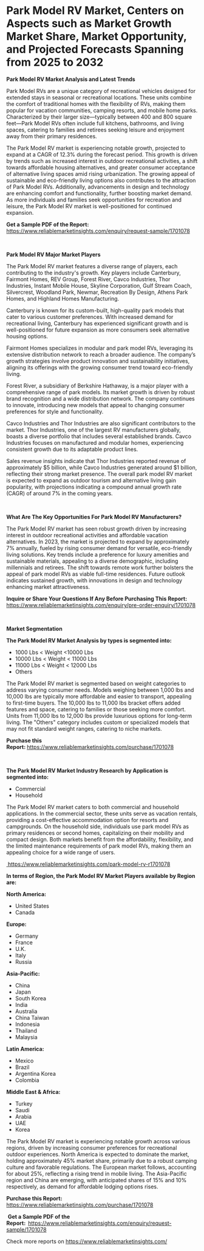 <p><h1>Park Model RV Market, Centers on Aspects such as Market Growth Market Share, Market Opportunity, and Projected Forecasts Spanning from 2025 to 2032</h1></p><p><strong>Park Model RV Market Analysis and Latest Trends</strong></p>
<p><p>Park Model RVs are a unique category of recreational vehicles designed for extended stays in seasonal or recreational locations. These units combine the comfort of traditional homes with the flexibility of RVs, making them popular for vacation communities, camping resorts, and mobile home parks. Characterized by their larger size—typically between 400 and 800 square feet—Park Model RVs often include full kitchens, bathrooms, and living spaces, catering to families and retirees seeking leisure and enjoyment away from their primary residences.</p><p>The Park Model RV market is experiencing notable growth, projected to expand at a CAGR of 12.3% during the forecast period. This growth is driven by trends such as increased interest in outdoor recreational activities, a shift towards affordable housing alternatives, and greater consumer acceptance of alternative living spaces amid rising urbanization. The growing appeal of sustainable and eco-friendly living options also contributes to the attraction of Park Model RVs. Additionally, advancements in design and technology are enhancing comfort and functionality, further boosting market demand. As more individuals and families seek opportunities for recreation and leisure, the Park Model RV market is well-positioned for continued expansion.</p></p>
<p><strong>Get a Sample PDF of the Report:&nbsp;</strong> <a href="https://www.reliablemarketinsights.com/enquiry/request-sample/1701078?utm_campaign=3005&utm_medium=2&utm_source=Github&utm_content=ia&utm_term=27032025&utm_id=park-model-rv">https://www.reliablemarketinsights.com/enquiry/request-sample/1701078</a></p>
<p>&nbsp;</p>
<p><strong>Park Model RV Major Market Players</strong></p>
<p><p>The Park Model RV market features a diverse range of players, each contributing to the industry's growth. Key players include Canterbury, Fairmont Homes, REV Group, Forest River, Cavco Industries, Thor Industries, Instant Mobile House, Skyline Corporation, Gulf Stream Coach, Silvercrest, Woodland Park, Newmar, Recreation By Design, Athens Park Homes, and Highland Homes Manufacturing.</p><p>Canterbury is known for its custom-built, high-quality park models that cater to various customer preferences. With increased demand for recreational living, Canterbury has experienced significant growth and is well-positioned for future expansion as more consumers seek alternative housing options.</p><p>Fairmont Homes specializes in modular and park model RVs, leveraging its extensive distribution network to reach a broader audience. The company’s growth strategies involve product innovation and sustainability initiatives, aligning its offerings with the growing consumer trend toward eco-friendly living.</p><p>Forest River, a subsidiary of Berkshire Hathaway, is a major player with a comprehensive range of park models. Its market growth is driven by robust brand recognition and a wide distribution network. The company continues to innovate, introducing new models that appeal to changing consumer preferences for style and functionality.</p><p>Cavco Industries and Thor Industries are also significant contributors to the market. Thor Industries, one of the largest RV manufacturers globally, boasts a diverse portfolio that includes several established brands. Cavco Industries focuses on manufactured and modular homes, experiencing consistent growth due to its adaptable product lines.</p><p>Sales revenue insights indicate that Thor Industries reported revenue of approximately $5 billion, while Cavco Industries generated around $1 billion, reflecting their strong market presence. The overall park model RV market is expected to expand as outdoor tourism and alternative living gain popularity, with projections indicating a compound annual growth rate (CAGR) of around 7% in the coming years.</p></p>
<p>&nbsp;</p>
<p><strong>What Are The Key Opportunities For Park Model RV Manufacturers?</strong></p>
<p><p>The Park Model RV market has seen robust growth driven by increasing interest in outdoor recreational activities and affordable vacation alternatives. In 2023, the market is projected to expand by approximately 7% annually, fueled by rising consumer demand for versatile, eco-friendly living solutions. Key trends include a preference for luxury amenities and sustainable materials, appealing to a diverse demographic, including millennials and retirees. The shift towards remote work further bolsters the appeal of park model RVs as viable full-time residences. Future outlook indicates sustained growth, with innovations in design and technology enhancing market attractiveness.</p></p>
<p><strong>Inquire or Share Your Questions If Any Before Purchasing This Report:</strong> <a href="https://www.reliablemarketinsights.com/enquiry/pre-order-enquiry/1701078?utm_campaign=3005&utm_medium=2&utm_source=Github&utm_content=ia&utm_term=27032025&utm_id=park-model-rv">https://www.reliablemarketinsights.com/enquiry/pre-order-enquiry/1701078</a></p>
<p>&nbsp;</p>
<p><strong>Market Segmentation</strong></p>
<p><strong>The Park Model RV Market Analysis by types is segmented into:</strong></p>
<p><ul><li>1000 Lbs < Weight <10000 Lbs</li><li>10000 Lbs < Weight < 11000 Lbs</li><li>11000 Lbs < Weight < 12000 Lbs</li><li>Others</li></ul></p>
<p><p>The Park Model RV market is segmented based on weight categories to address varying consumer needs. Models weighing between 1,000 lbs and 10,000 lbs are typically more affordable and easier to transport, appealing to first-time buyers. The 10,000 lbs to 11,000 lbs bracket offers added features and space, catering to families or those seeking more comfort. Units from 11,000 lbs to 12,000 lbs provide luxurious options for long-term living. The "Others" category includes custom or specialized models that may not fit standard weight ranges, catering to niche markets.</p></p>
<p><strong>Purchase this Report:&nbsp;</strong><a href="https://www.reliablemarketinsights.com/purchase/1701078?utm_campaign=3005&utm_medium=2&utm_source=Github&utm_content=ia&utm_term=27032025&utm_id=park-model-rv">https://www.reliablemarketinsights.com/purchase/1701078</a></p>
<p>&nbsp;</p>
<p><strong>The Park Model RV Market Industry Research by Application is segmented into:</strong></p>
<p><ul><li>Commercial</li><li>Household</li></ul></p>
<p><p>The Park Model RV market caters to both commercial and household applications. In the commercial sector, these units serve as vacation rentals, providing a cost-effective accommodation option for resorts and campgrounds. On the household side, individuals use park model RVs as primary residences or second homes, capitalizing on their mobility and compact design. Both markets benefit from the affordability, flexibility, and the limited maintenance requirements of park model RVs, making them an appealing choice for a wide range of users.</p></p>
<p><a href="https://www.reliablemarketinsights.com/park-model-rv-r1701078?utm_campaign=3005&utm_medium=2&utm_source=Github&utm_content=ia&utm_term=27032025&utm_id=park-model-rv">&nbsp;https://www.reliablemarketinsights.com/park-model-rv-r1701078</a></p>
<p><strong>In terms of Region, the Park Model RV Market Players available by Region are:</strong></p>
<p>
    <p> <strong> North America: </strong>
        <ul>
            <li>United States</li>
            <li>Canada</li>
        </ul>
        </p> 
    <p> <strong> Europe: </strong>
        <ul>
            <li>Germany</li>
            <li>France</li>
            <li>U.K.</li>
            <li>Italy</li>
            <li>Russia</li>
        </ul>
        </p> 
    <p> <strong> Asia-Pacific: </strong>
        <ul>
            <li>China</li>
            <li>Japan</li>
            <li>South Korea</li>
            <li>India</li>
            <li>Australia</li>
            <li>China Taiwan</li>
            <li>Indonesia</li>
            <li>Thailand</li>
            <li>Malaysia</li>
        </ul>
        </p> 
    <p> <strong> Latin America: </strong>
        <ul>
            <li>Mexico</li>
            <li>Brazil</li>
            <li>Argentina Korea</li>
            <li>Colombia</li>
        </ul>
        </p> 
    <p> <strong> Middle East & Africa: </strong>
        <ul>
            <li>Turkey</li>
            <li>Saudi</li>
            <li>Arabia</li>
            <li>UAE</li>
            <li>Korea</li>
        </ul>
    </p>
    </p>
<p><p>The Park Model RV market is experiencing notable growth across various regions, driven by increasing consumer preferences for recreational outdoor experiences. North America is expected to dominate the market, holding approximately 45% market share, primarily due to a robust camping culture and favorable regulations. The European market follows, accounting for about 25%, reflecting a rising trend in mobile living. The Asia-Pacific region and China are emerging, with anticipated shares of 15% and 10% respectively, as demand for affordable lodging options rises.</p></p>
<p><strong>Purchase this Report: </strong><a href="https://www.reliablemarketinsights.com/purchase/1701078?utm_campaign=3005&utm_medium=2&utm_source=Github&utm_content=ia&utm_term=27032025&utm_id=park-model-rv">https://www.reliablemarketinsights.com/purchase/1701078</a></p>
<p>&nbsp;<strong>Get a Sample PDF of the Report:&nbsp;&nbsp;</strong><a href="https://www.reliablemarketinsights.com/enquiry/request-sample/1701078?utm_campaign=3005&utm_medium=2&utm_source=Github&utm_content=ia&utm_term=27032025&utm_id=park-model-rv">https://www.reliablemarketinsights.com/enquiry/request-sample/1701078</a></p>
<p><strong></strong></p>
<p>Check more reports on <a href="https://www.reliablemarketinsights.com/?utm_campaign=3005&utm_medium=2&utm_source=Github&utm_content=ia&utm_term=27032025&utm_id=park-model-rv">https://www.reliablemarketinsights.com/</a></p>